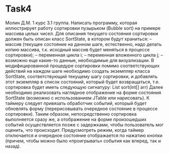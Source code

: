 # Task4
Молин Д.М. 1 курс 3.1 группа.
Написать программу, которая иллюстрирует работу сортировки пузырьком (Bubble sort) на примере массива целых чисел. Для описания текущего состояния сортировки должен быть описан класс SortState, в котором будут храниться:
–	массив (текущее состояние на данном шаге, естественно, надо делать копию массива, т.к. исходный массив будет меняться в процессе сортировки);
–	переменная цикла i;
–	переменная вложенного цикла j;
–	возможно еще какие-то данные, необходимые для визуализации.
В модифицированной процедуре сортировки помимо соответствующих действий на каждом шаге необходимо создать экземпляр класса SortState, соответствующий текущему шагу сортировки, и добавлять этот экземпляр в список состояний, который будет возвращаться, т.е. сортировка будет иметь следующую сигнатуру:
List<SortState> sort(int[] arr)
Далее необходимо реализовать наглядное отображение на форме состояния SortState (возможно с использованием JTable или нарисовать). К таймеру следует привязать обработчик событий, который будет обновлять форму (перерисовывать очередное состояние в процессе сортировки).
Таким образом, непосредственно сортировка выполняется сразу же, а отображение на форме произошедших событий осуществляется позже с задержками, чтобы пользователь мог оценить, что происходит.
Предусмотреть режим, когда таймер отключается и очередное состояние отображается по нажатию кнопки (причем, чтобы можно было «проигрывать» события как вперед, так и назад).
